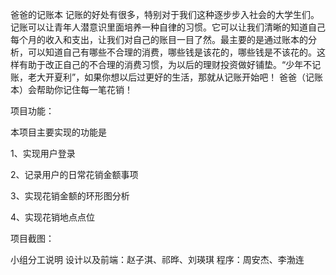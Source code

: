 

爸爸的记账本
记账的好处有很多，特别对于我们这种逐步步入社会的大学生们。记账可以让青年人潜意识里面培养一种自律的习惯。它可以让我们清晰的知道自己每个月的收入和支出，让我们对自己的账目一目了然。最主要的是通过账本的分析，可以知道自己有哪些不合理的消费，哪些钱是该花的，哪些钱是不该花的。这样有助于改正自己的不合理的消费习惯，为以后的理财投资做好铺垫。“少年不记账，老大开夏利”，如果你想以后过更好的生活，那就从记账开始吧！
爸爸（记账本）会帮助你记住每一笔花销！


项目功能：

本项目主要实现的功能是

1、实现用户登录

2、记录用户的日常花销金额事项

3、实现花销金额的环形图分析

4、实现花销地点点位



项目截图：







小组分工说明
设计以及前端：赵子淇、祁晔、刘瑛琪
程序：周安杰、李渤连
